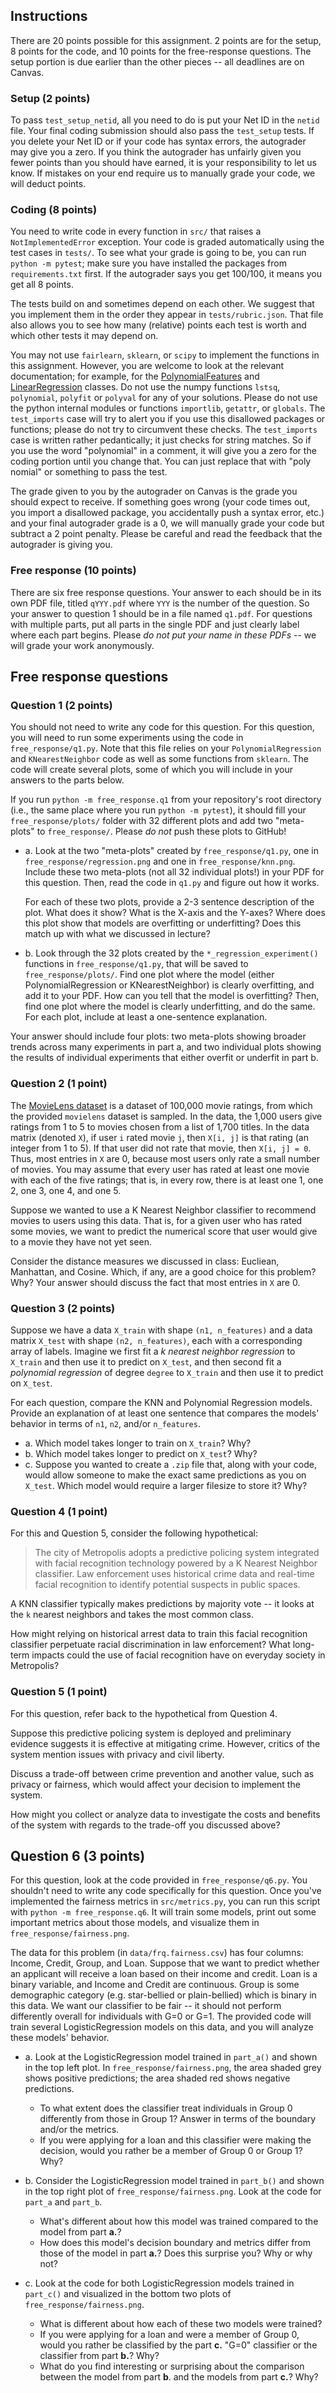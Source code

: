 ## Instructions

There are 20 points possible for this assignment. 2 points are for the setup,
8 points for the code, and 10 points for the free-response questions. The setup
portion is due earlier than the other pieces -- all deadlines are on Canvas.

### Setup (2 points)

To pass `test_setup_netid`, all you need to do is put your Net ID in the
`netid` file. Your final coding submission should also pass the `test_setup`
tests. If you delete your Net ID or if your code has syntax errors, the
autograder may give you a zero. If you think the autograder has unfairly given
you fewer points than you should have earned, it is your responsibility to let
us know.  If mistakes on your end require us to manually grade your code, we
will deduct points.

### Coding (8 points)

You need to write code in every function in `src/` that raises a
`NotImplementedError` exception. Your code is graded automatically using the
test cases in `tests/`.  To see what your grade is going to be, you can run
`python -m pytest`; make sure you have installed the packages from
`requirements.txt` first. If the autograder says you get 100/100, it means you
get all 8 points.

The tests build on and sometimes depend on each other. We suggest that you
implement them in the order they appear in `tests/rubric.json`. That file also
allows you to see how many (relative) points each test is worth and which other
tests it may depend on. 

You may not use `fairlearn`, `sklearn`, or `scipy` to implement the functions
in this assignment.  However, you are welcome to look at the relevant
documentation; for example, for the [PolynomialFeatures](
https://scikit-learn.org/stable/modules/generated/sklearn.preprocessing.PolynomialFeatures.html)
and [LinearRegression](
https://scikit-learn.org/stable/modules/generated/sklearn.linear_model.LinearRegression.html)
classes.  Do not use the numpy functions `lstsq`, `polynomial`, `polyfit` or
`polyval` for any of your solutions. Please do not use the python internal
modules or functions `importlib`, `getattr`, or `globals`. The `test_imports`
case will try to alert you if you use this disallowed packages or functions;
please do not try to circumvent these checks. The `test_imports` case is
written rather pedantically; it just checks for string matches. So if you use
the word "polynomial" in a comment, it will give you a zero for the coding
portion until you change that. You can just replace that with "poly nomial" or
something to pass the test.

The grade given to you by the autograder on Canvas is the grade you should
expect to receive. If something goes wrong (your code times out, you import a
disallowed package, you accidentally push a syntax error, etc.) and your final
autograder grade is a 0, we will manually grade your code but subtract a 2
point penalty. Please be careful and read the feedback that the autograder is
giving you.

### Free response (10 points)

There are six free response questions. Your answer to each should be in its
own PDF file, titled `qYYY.pdf` where `YYY` is the number of the question. So
your answer to question 1 should be in a file named `q1.pdf`.  For questions
with multiple parts, put all parts in the single PDF and just clearly label
where each part begins. Please *do not put your name in these PDFs* -- we will
grade your work anonymously.

## Free response questions

### Question 1 (2 points)

You should not need to write any code for this question. For this question, you
will need to run some experiments using the code in `free_response/q1.py`. Note
that this file relies on your `PolynomialRegression` and `KNearestNeighbor`
code as well as some functions from `sklearn`. The code will create several
plots, some of which you will include in your answers to the parts below. 

If you run `python -m free_response.q1` from your repository's root directory
(i.e., the same place where you run `python -m pytest`), it should fill your
`free_response/plots/` folder with 32 different plots and add two "meta-plots"
to `free_response/`. Please *do not* push these plots to GitHub!

- a. Look at the two "meta-plots" created by `free_response/q1.py`, one in
  `free_response/regression.png` and one in `free_response/knn.png`. Include
  these two meta-plots (not all 32 individual plots!) in your PDF for this
  question. Then, read the code in `q1.py` and figure out how it works.

  For each of these two plots, provide a 2-3 sentence description of the plot.
  What does it show? What is the X-axis and the Y-axes? Where does this plot
  show that models are overfitting or underfitting? Does this match up with
  what we discussed in lecture?

- b. Look through the 32 plots created by the `*_regression_experiment()`
  functions in `free_response/q1.py`, that will be saved to
  `free_response/plots/`. Find one plot where the model (either
  PolynomialRegression or KNearestNeighbor) is clearly overfitting, and add it
  to your PDF. How can you tell that the model is overfitting? Then, find one
  plot where the model is clearly underfitting, and do the same. For each plot,
  include at least a one-sentence explanation.

Your answer should include four plots: two meta-plots showing broader trends
across many experiments in part a, and two individual plots showing the results
of individual experiments that either overfit or underfit in part b.

### Question 2 (1 point)

The [MovieLens dataset](https://grouplens.org/datasets/movielens/100k/) is a
dataset of 100,000 movie ratings, from which the provided `movielens` dataset
is sampled. In the data, the 1,000 users give ratings from 1 to 5 to movies
chosen from a list of 1,700 titles. In the data matrix (denoted `X`), if user `i`
rated movie `j`, then `X[i, j]` is that rating (an integer from 1 to 5). If
that user did not rate that movie, then `X[i, j] = 0`. Thus, most entries in
`X` are 0, because most users only rate a small number of movies.  You may
assume that every user has rated at least one movie with each of the five
ratings; that is, in every row, there is at least one 1, one 2, one 3, one 4,
and one 5.

Suppose we wanted to use a K Nearest Neighbor classifier to recommend movies to
users using this data. That is, for a given user who has rated some movies, we
want to predict the numerical score that user would give to a movie they have not
yet seen.

Consider the distance measures we discussed in class: Eucliean, Manhattan, and
Cosine. Which, if any, are a good choice for this problem? Why? Your answer
should discuss the fact that most entries in `X` are 0.

### Question 3 (2 points)

Suppose we have a data `X_train` with shape `(n1, n_features)` and a data
matrix `X_test` with shape `(n2, n_features)`, each with a corresponding array
of labels. Imagine we first fit a *k nearest neighbor regression* to `X_train`
and then use it to predict on `X_test`, and then second fit a *polynomial
regression* of degree `degree` to `X_train` and then use it to predict on
`X_test`.

For each question, compare the KNN and Polynomial Regression models. Provide an
explanation of at least one sentence that compares the models' behavior in
terms of `n1`, `n2`, and/or `n_features`.

- a. Which model takes longer to train on `X_train`? Why?
- b. Which model takes longer to predict on `X_test`? Why?
- c. Suppose you wanted to create a `.zip` file that, along with your code,
  would allow someone to make the exact same predictions as you on `X_test`.
  Which model would require a larger filesize to store it? Why?

### Question 4 (1 point)

For this and Question 5, consider the following hypothetical:

> The city of Metropolis adopts a predictive policing system integrated with
> facial recognition technology powered by a K Nearest Neighbor classifier. Law
> enforcement uses historical crime data and real-time facial recognition to
> identify potential suspects in public spaces.

A KNN classifier typically makes predictions by majority vote -- it looks at
the `k` nearest neighbors and takes the most common class. 

How might relying on historical arrest data to train this facial recognition
classifier perpetuate racial discrimination in law enforcement? What long-term
impacts could the use of facial recognition have on everyday society in
Metropolis?

### Question 5 (1 point)

For this question, refer back to the hypothetical from Question 4.

Suppose this predictive policing system is deployed and preliminary evidence
suggests it is effective at mitigating crime. However, critics of the system
mention issues with privacy and civil liberty.

Discuss a trade-off between crime prevention and another value, such as privacy
or fairness, which would affect your decision to implement the system.

How might you collect or analyze data to investigate the costs and benefits of
the system with regards to the trade-off you discussed above?

## Question 6 (3 points)

For this question, look at the code provided in `free_response/q6.py`.  You
shouldn't need to write any code specifically for this question. Once you've
implemented the fairness metrics in `src/metrics.py`, you can run this script
with `python -m free_response.q6`. It will train some models, print out some
important metrics about those models, and visualize them in
`free_response/fairness.png`.

The data for this problem (in `data/frq.fairness.csv`) has four columns:
Income, Credit, Group, and Loan. Suppose that we want to predict whether an
applicant will receive a loan based on their income and credit. Loan is a
binary variable, and Income and Credit are continuous.  Group is some
demographic category (e.g. star-bellied or plain-bellied) which is binary in
this data.  We want our classifier to be fair -- it should not perform
differently overall for individuals with G=0 or G=1. The provided code will
train several LogisticRegression models on this data, and you will analyze
these models' behavior.

- a.  Look at the LogisticRegression model trained in `part_a()` and shown in
  the top left plot. In `free_response/fairness.png`, the area shaded grey
  shows positive predictions; the area shaded red shows negative predictions.
  * To what extent does the classifier treat individuals in Group 0 differently
    from those in Group 1? Answer in terms of the boundary and/or the metrics.
  * If you were applying for a loan and this classifier were making the
    decision, would you rather be a member of Group 0 or Group 1? Why? 

- b.  Consider the LogisticRegression model trained in `part_b()` and shown in
  the top right plot of `free_response/fairness.png`. Look at the code for
  `part_a` and `part_b`.
  * What's different about how this model was trained
    compared to the model from part __a.__?
  * How does this model's decision boundary and metrics differ from those of
    the model in part __a.__? Does this surprise you? Why or why not?

- c.  Look at the code for both LogisticRegression models trained in
  `part_c()` and visualized in the bottom two plots of `free_response/fairness.png`.
  * What is different about how each of these two models were trained?
  * If you were applying for a loan and were a member of Group 0, would you
    rather be classified by the part __c.__ "G=0" classifier or the classifier
    from part __b.__? Why?
  * What do you find interesting or surprising about the comparison between
    the model from part __b__. and the models from part __c.__? Why?
